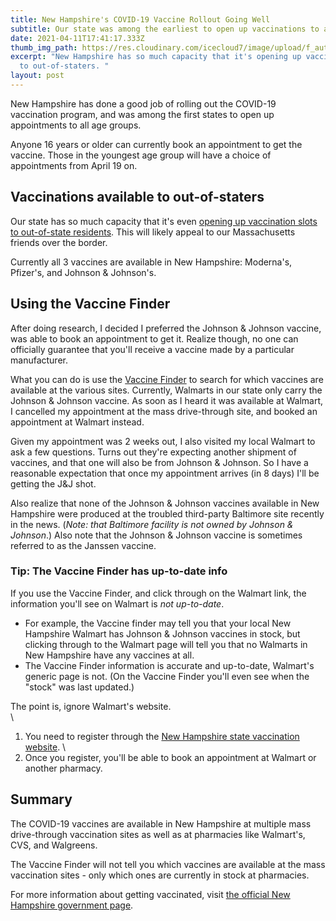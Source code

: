 ```yaml
---
title: New Hampshire's COVID-19 Vaccine Rollout Going Well
subtitle: Our state was among the earliest to open up vaccinations to all ages
date: 2021-04-11T17:41:17.333Z
thumb_img_path: https://res.cloudinary.com/icecloud7/image/upload/f_auto/v1618164437/covid-19-vaccine_upwbby.png
excerpt: "New Hampshire has so much capacity that it's opening up vaccinations
  to out-of-staters. "
layout: post
---
```

New Hampshire has done a good job of rolling out the COVID-19 vaccination program, and was among the first states to open up appointments to all age groups. 

Anyone 16 years or older can currently book an appointment to get the vaccine. Those in the youngest age group will have a choice of appointments from April 19 on. 

## Vaccinations available to out-of-staters

Our state has so much capacity that it's even <a href="https://www.bostonglobe.com/2021/04/09/metro/cant-book-covid-19-vaccine-appointment-soon-you-can-get-shot-new-hampshire/" target="blank">opening up vaccination slots to out-of-state residents</a>. This will likely appeal to our Massachusetts friends over the border.

Currently all 3 vaccines are available in New Hampshire: Moderna's, Pfizer's, and Johnson & Johnson's. 

## Using the Vaccine Finder

After doing research, I decided I preferred the Johnson & Johnson vaccine, was able to book an appointment to get it. Realize though, no one can officially guarantee that you'll receive a vaccine made by a particular manufacturer. 

What you can do is use the <a href="https://vaccinefinder.org/" target="blank">Vaccine Finder</a> to search for which vaccines are available at the various sites. Currently, Walmarts in our state only carry the Johnson & Johnson vaccine. As soon as I heard it was available at Walmart, I cancelled my appointment at the mass drive-through site, and booked an appointment at Walmart instead.

Given my appointment was 2 weeks out, I also visited my local Walmart to ask a few questions. Turns out they're expecting another shipment of vaccines, and that one will also be from Johnson & Johnson. So I have a reasonable expectation that once my appointment arrives (in 8 days) I'll be getting the J&J shot. 

Also realize that none of the Johnson & Johnson vaccines available in New Hampshire were produced at the troubled third-party Baltimore site recently in the news. (*Note: that Baltimore facility is not owned by Johnson & Johnson*.) Also note that the Johnson & Johnson vaccine is sometimes referred to as the Janssen vaccine.

### Tip: The Vaccine Finder has up-to-date info

If you use the Vaccine Finder, and click through on the Walmart link, the information you'll see on Walmart is *not up-to-date*. 

* For example, the Vaccine finder may tell you that your local New Hampshire Walmart has Johnson & Johnson vaccines in stock, but clicking through to the Walmart page will tell you that no Walmarts in New Hampshire have any vaccines at all.
* The Vaccine Finder information is accurate and up-to-date, Walmart's generic page is not. (On the Vaccine Finder you'll even see when the "stock" was last updated.) 

The point is, ignore Walmart's website. \
\
1. You need to register through the <a href="https://www.vaccines.nh.gov/" target="blank">New Hampshire state vaccination website</a>. \
2. Once you register, you'll be able to book an appointment at Walmart or another pharmacy. 

## Summary

The COVID-19 vaccines are available in New Hampshire at multiple mass drive-through vaccination sites as well as at pharmacies like Walmart's, CVS, and Walgreens.

The Vaccine Finder will not tell you which vaccines are available at the mass vaccination sites - only which ones are currently in stock at pharmacies. 

For more information about getting vaccinated, visit <a href="https://www.vaccines.nh.gov/" target="blank">the official New Hampshire government page</a>.